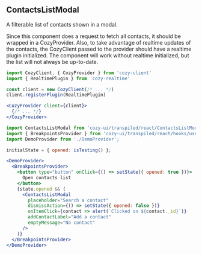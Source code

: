 ## ContactsListModal

A filterable list of contacts shown in a modal.

Since this component does a request to fetch all contacts, it should be wrapped
in a CozyProvider. Also, to take advantage of realtime updates of the contacts,
the CozyClient passed to the provider should have a realtime plugin initialized.
The component will work without realtime initialized, but the list will not always
be up-to-date.

```jsx static
import CozyClient, { CozyProvider } from 'cozy-client'
import { RealtimePlugin } from 'cozy-realtime'

const client = new CozyClient(/* ... */)
client.registerPlugin(RealtimePlugin)

<CozyProvider client={client}>
  {/* ... */}
</CozyProvider>
```

```jsx
import ContactsListModal from 'cozy-ui/transpiled/react/ContactsListModal';
import { BreakpointsProvider } from 'cozy-ui/transpiled/react/hooks/useBreakpoints';
import DemoProvider from './DemoProvider';

initialState = { opened: isTesting() };

<DemoProvider>
  <BreakpointsProvider>
    <button type="button" onClick={() => setState({ opened: true })}>
      Open contacts list
    </button>
    {state.opened && (
      <ContactsListModal
        placeholder="Search a contact"
        dismissAction={() => setState({ opened: false })}
        onItemClick={contact => alert(`Clicked on ${contact._id}`)}
        addContactLabel="Add a contact"
        emptyMessage="No contact"
      />
    )}
  </BreakpointsProvider>
</DemoProvider>
```
